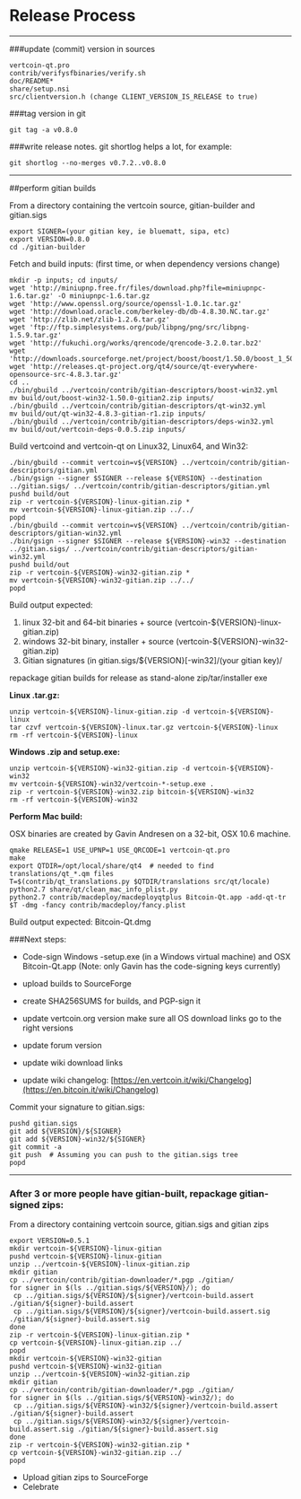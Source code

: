 Release Process
====================

* * *

###update (commit) version in sources


	vertcoin-qt.pro
	contrib/verifysfbinaries/verify.sh
	doc/README*
	share/setup.nsi
	src/clientversion.h (change CLIENT_VERSION_IS_RELEASE to true)

###tag version in git

	git tag -a v0.8.0

###write release notes. git shortlog helps a lot, for example:

	git shortlog --no-merges v0.7.2..v0.8.0

* * *

##perform gitian builds

 From a directory containing the vertcoin source, gitian-builder and gitian.sigs
  
	export SIGNER=(your gitian key, ie bluematt, sipa, etc)
	export VERSION=0.8.0
	cd ./gitian-builder

 Fetch and build inputs: (first time, or when dependency versions change)

	mkdir -p inputs; cd inputs/
	wget 'http://miniupnp.free.fr/files/download.php?file=miniupnpc-1.6.tar.gz' -O miniupnpc-1.6.tar.gz
	wget 'http://www.openssl.org/source/openssl-1.0.1c.tar.gz'
	wget 'http://download.oracle.com/berkeley-db/db-4.8.30.NC.tar.gz'
	wget 'http://zlib.net/zlib-1.2.6.tar.gz'
	wget 'ftp://ftp.simplesystems.org/pub/libpng/png/src/libpng-1.5.9.tar.gz'
	wget 'http://fukuchi.org/works/qrencode/qrencode-3.2.0.tar.bz2'
	wget 'http://downloads.sourceforge.net/project/boost/boost/1.50.0/boost_1_50_0.tar.bz2'
	wget 'http://releases.qt-project.org/qt4/source/qt-everywhere-opensource-src-4.8.3.tar.gz'
	cd ..
	./bin/gbuild ../vertcoin/contrib/gitian-descriptors/boost-win32.yml
	mv build/out/boost-win32-1.50.0-gitian2.zip inputs/
	./bin/gbuild ../vertcoin/contrib/gitian-descriptors/qt-win32.yml
	mv build/out/qt-win32-4.8.3-gitian-r1.zip inputs/
	./bin/gbuild ../vertcoin/contrib/gitian-descriptors/deps-win32.yml
	mv build/out/vertcoin-deps-0.0.5.zip inputs/

 Build vertcoind and vertcoin-qt on Linux32, Linux64, and Win32:
  
	./bin/gbuild --commit vertcoin=v${VERSION} ../vertcoin/contrib/gitian-descriptors/gitian.yml
	./bin/gsign --signer $SIGNER --release ${VERSION} --destination ../gitian.sigs/ ../vertcoin/contrib/gitian-descriptors/gitian.yml
	pushd build/out
	zip -r vertcoin-${VERSION}-linux-gitian.zip *
	mv vertcoin-${VERSION}-linux-gitian.zip ../../
	popd
	./bin/gbuild --commit vertcoin=v${VERSION} ../vertcoin/contrib/gitian-descriptors/gitian-win32.yml
	./bin/gsign --signer $SIGNER --release ${VERSION}-win32 --destination ../gitian.sigs/ ../vertcoin/contrib/gitian-descriptors/gitian-win32.yml
	pushd build/out
	zip -r vertcoin-${VERSION}-win32-gitian.zip *
	mv vertcoin-${VERSION}-win32-gitian.zip ../../
	popd

  Build output expected:

  1. linux 32-bit and 64-bit binaries + source (vertcoin-${VERSION}-linux-gitian.zip)
  2. windows 32-bit binary, installer + source (vertcoin-${VERSION}-win32-gitian.zip)
  3. Gitian signatures (in gitian.sigs/${VERSION}[-win32]/(your gitian key)/

repackage gitian builds for release as stand-alone zip/tar/installer exe

**Linux .tar.gz:**

	unzip vertcoin-${VERSION}-linux-gitian.zip -d vertcoin-${VERSION}-linux
	tar czvf vertcoin-${VERSION}-linux.tar.gz vertcoin-${VERSION}-linux
	rm -rf vertcoin-${VERSION}-linux

**Windows .zip and setup.exe:**

	unzip vertcoin-${VERSION}-win32-gitian.zip -d vertcoin-${VERSION}-win32
	mv vertcoin-${VERSION}-win32/vertcoin-*-setup.exe .
	zip -r vertcoin-${VERSION}-win32.zip bitcoin-${VERSION}-win32
	rm -rf vertcoin-${VERSION}-win32

**Perform Mac build:**

  OSX binaries are created by Gavin Andresen on a 32-bit, OSX 10.6 machine.

	qmake RELEASE=1 USE_UPNP=1 USE_QRCODE=1 vertcoin-qt.pro
	make
	export QTDIR=/opt/local/share/qt4  # needed to find translations/qt_*.qm files
	T=$(contrib/qt_translations.py $QTDIR/translations src/qt/locale)
	python2.7 share/qt/clean_mac_info_plist.py
	python2.7 contrib/macdeploy/macdeployqtplus Bitcoin-Qt.app -add-qt-tr $T -dmg -fancy contrib/macdeploy/fancy.plist

 Build output expected: Bitcoin-Qt.dmg

###Next steps:

* Code-sign Windows -setup.exe (in a Windows virtual machine) and
  OSX Bitcoin-Qt.app (Note: only Gavin has the code-signing keys currently)

* upload builds to SourceForge

* create SHA256SUMS for builds, and PGP-sign it

* update vertcoin.org version
  make sure all OS download links go to the right versions

* update forum version

* update wiki download links

* update wiki changelog: [https://en.vertcoin.it/wiki/Changelog](https://en.bitcoin.it/wiki/Changelog)

Commit your signature to gitian.sigs:

	pushd gitian.sigs
	git add ${VERSION}/${SIGNER}
	git add ${VERSION}-win32/${SIGNER}
	git commit -a
	git push  # Assuming you can push to the gitian.sigs tree
	popd

-------------------------------------------------------------------------

### After 3 or more people have gitian-built, repackage gitian-signed zips:

From a directory containing vertcoin source, gitian.sigs and gitian zips

	export VERSION=0.5.1
	mkdir vertcoin-${VERSION}-linux-gitian
	pushd vertcoin-${VERSION}-linux-gitian
	unzip ../vertcoin-${VERSION}-linux-gitian.zip
	mkdir gitian
	cp ../vertcoin/contrib/gitian-downloader/*.pgp ./gitian/
	for signer in $(ls ../gitian.sigs/${VERSION}/); do
	 cp ../gitian.sigs/${VERSION}/${signer}/vertcoin-build.assert ./gitian/${signer}-build.assert
	 cp ../gitian.sigs/${VERSION}/${signer}/vertcoin-build.assert.sig ./gitian/${signer}-build.assert.sig
	done
	zip -r vertcoin-${VERSION}-linux-gitian.zip *
	cp vertcoin-${VERSION}-linux-gitian.zip ../
	popd
	mkdir vertcoin-${VERSION}-win32-gitian
	pushd vertcoin-${VERSION}-win32-gitian
	unzip ../vertcoin-${VERSION}-win32-gitian.zip
	mkdir gitian
	cp ../vertcoin/contrib/gitian-downloader/*.pgp ./gitian/
	for signer in $(ls ../gitian.sigs/${VERSION}-win32/); do
	 cp ../gitian.sigs/${VERSION}-win32/${signer}/vertcoin-build.assert ./gitian/${signer}-build.assert
	 cp ../gitian.sigs/${VERSION}-win32/${signer}/vertcoin-build.assert.sig ./gitian/${signer}-build.assert.sig
	done
	zip -r vertcoin-${VERSION}-win32-gitian.zip *
	cp vertcoin-${VERSION}-win32-gitian.zip ../
	popd

- Upload gitian zips to SourceForge
- Celebrate 
